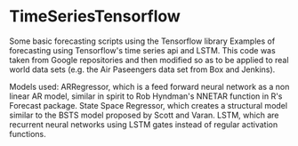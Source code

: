 # TimeSeriesTensorflow
Some basic forecasting scripts using the Tensorflow library
Examples of forecasting using Tensorflow's time series api and LSTM. 
This code was taken from Google repositories and then modified so as to be applied to real world data sets (e.g. the Air Paseengers data set from Box and Jenkins). 

Models used: 
ARRegressor, which is a feed forward neural network as a non linear AR model, similar in spirit to Rob Hyndman's NNETAR function in R's Forecast package. 
State Space Regressor, which creates a structural model similar to the BSTS model proposed by Scott and Varan. 
LSTM, which are recurrent neural networks using LSTM gates instead of regular activation functions.  
